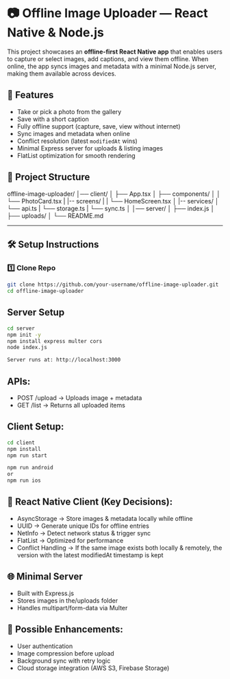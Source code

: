 # 📷 Offline Image Uploader — React Native & Node.js

This project showcases an **offline-first React Native app** that enables users to capture or select images, add captions, and view them offline. When online, the app syncs images and metadata with a minimal Node.js server, making them available across devices.


## 🚀 Features
- Take or pick a photo from the gallery  
- Save with a short caption  
- Fully offline support (capture, save, view without internet)  
- Sync images and metadata when online  
- Conflict resolution (latest `modifiedAt` wins)  
- Minimal Express server for uploads & listing images  
- FlatList optimization for smooth rendering  


## 📂 Project Structure
offline-image-uploader/
│── client/
│ ├── App.tsx
│ ├── components/
│ │ └── PhotoCard.tsx
| |-- screens/
| | └── HomeScreen.tsx
│ |-- services/
│ └── api.ts
| └── storage.ts
| └── sync.ts
│
│── server/ 
│ ├── index.js
│ ├── uploads/
│
└── README.md

---

## 🛠 Setup Instructions

### 1️⃣ Clone Repo
```bash
git clone https://github.com/your-username/offline-image-uploader.git
cd offline-image-uploader
```

## Server Setup
```bash
cd server
npm init -y
npm install express multer cors
node index.js

Server runs at: http://localhost:3000
```

## APIs:
- POST /upload → Uploads image + metadata
- GET /list → Returns all uploaded items

## Client Setup:
```bash
cd client
npm install
npm run start

npm run android
or
npm run ios
```

## 📱 React Native Client (Key Decisions):
- AsyncStorage → Store images & metadata locally while offline
- UUID → Generate unique IDs for offline entries
- NetInfo → Detect network status & trigger sync
- FlatList → Optimized for performance
- Conflict Handling → If the same image exists both locally & remotely, the version with the latest modifiedAt timestamp is kept

## 🌐 Minimal Server
- Built with Express.js
- Stores images in the/uploads folder
- Handles multipart/form-data via Multer

## 🔮 Possible Enhancements:
- User authentication
- Image compression before upload
- Background sync with retry logic
- Cloud storage integration (AWS S3, Firebase Storage)
